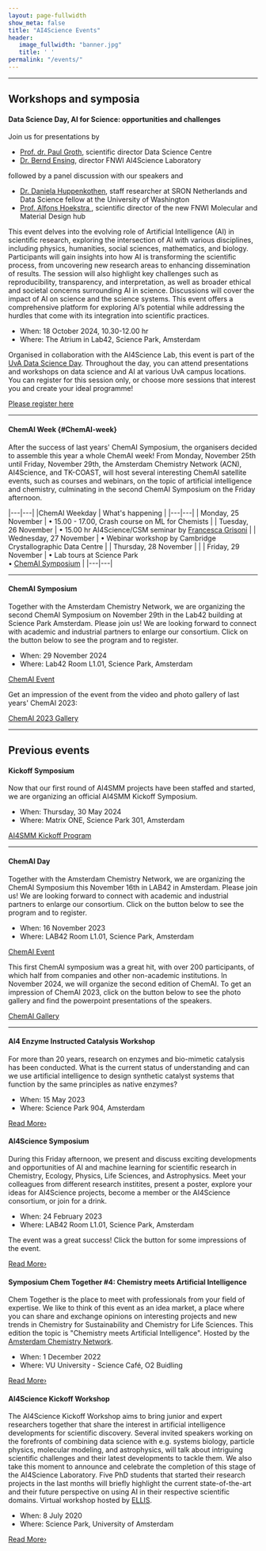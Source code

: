 ```yaml
---
layout: page-fullwidth 
show_meta: false
title: "AI4Science Events"
header:
   image_fullwidth: "banner.jpg"
   title: ' '
permalink: "/events/"
---
```


<!--
---
## The AI4Science Colloquium Series

The AI4Science Colloquium is a bi-weekly colloquium series, held on alternating Tuesdays at 14:00 Central European Time. In this colloquium, we invite renowned speakers to present and discuss their state-of-the-art AI solutions for scientific discovery. During the time of the covid-19 pandemic, the AI4Science colloquia were done online via zoom video conferencing. From 2023 on, the colloquia will be held onsite again, at the UvA Science Park LAB42 building.
To see the colloquium schedule, subscribe to the email announcements, and watch video recordings of previous speakers please [click here][1].

<a class="radius button small" href="{{ site.url }}{{ site.baseurl }}/colloquium/">Read More›</a>
-->

---

## Workshops and symposia


#### Data Science Day, AI for Science: opportunities and challenges

Join us for presentations by
- [Prof. dr. Paul Groth][5], scientific director Data Science Centre
- [Dr. Bernd Ensing][6], director FNWI AI4Science Laboratory

followed by a panel discussion with our speakers and
- [Dr. Daniela Huppenkothen][7], staff researcher at SRON Netherlands and Data Science fellow at the University of Washington
- [Prof. Alfons Hoekstra ][8], scientific director of the new FNWI Molecular and Material Design hub

This event delves into the evolving role of Artificial
Intelligence (AI) in scientific research, exploring the intersection
of AI with various disciplines, including physics, humanities, social
sciences, mathematics, and biology. Participants will gain insights
into how AI is transforming the scientific process, from uncovering
new research areas to enhancing dissemination of results. The session
will also highlight key challenges such as reproducibility,
transparency, and interpretation, as well as broader ethical and
societal concerns surrounding AI in science. Discussions will cover
the impact of AI on science and the science systems. This event offers
a comprehensive platform for exploring AI’s potential while addressing
the hurdles that come with its integration into scientific practices. 

* When: 18 October 2024, 10.30-12.00 hr
* Where: The Atrium in Lab42, Science Park, Amsterdam

Organised in collaboration with the AI4Science Lab, this event is part
of the [UvA Data Science Day][4]. Throughout the day, you can attend
presentations and workshops on data science and AI at various UvA
campus locations. You can register for this session only, or choose
more sessions that interest you and create your ideal programme!

<a class="radius button small"
href="https://uvaforms.formstack.com/forms/data_science_day_18_october_2024">Please
register here</a> 


---

<!--

#### Crash course Machine Learning for Chemists
---
-->


#### ChemAI Week {#ChemAI-week}

After the success of last years' ChemAI Symposium, the organisers
decided to assemble this year a whole ChemAI week! From Monday,
November 25th until Friday, November 29th, the Amsterdam Chemistry
Network (ACN), AI4Science, and TK-COAST, will host several interesting
ChemAI satellite events, such as courses and webinars, on the topic of
artificial intelligence and chemistry, culminating in the second
ChemAI Symposium on the Friday afternoon.

|---|---|
|ChemAI Weekday | What's happening |
|---|---|
| Monday, 25 November |  &#8226; 15.00 - 17.00, Crash course on ML for Chemists |
| Tuesday, 26 November | &#8226; 15.00 hr AI4Science/CSM seminar by [Francesca Grisoni][11] |
| Wednesday,  27 November | &#8226; Webinar workshop by Cambridge Crystallographic Data Centre |
| Thursday,  28 November | |
| Friday, 29 November | &#8226; Lab tours at Science Park <br>&#8226;  [ChemAI Symposium][9]  |
|---|---|

---

#### ChemAI Symposium

Together with the Amsterdam Chemistry Network, we are organizing the
second ChemAI Symposium on November 29th in the Lab42 building at
Science Park Amsterdam.
Please join us! We are looking forward to connect with academic and
industrial partners to enlarge our consortium. Click on the button
below to see the program and to register.

* When: 29 November 2024
* Where: Lab42 Room L1.01, Science Park, Amsterdam

<a class="radius button small"
href="https://www.acnetwork.nl/chemai">ChemAI Event</a>

Get an impression of the event from the video and photo gallery of last years'
ChemAI 2023:

<a class="radius button small"
href="https://www.acnetwork.nl/news/chemai-is-a-wrap">ChemAI 2023 Gallery</a>

---


## Previous events


#### Kickoff Symposium

Now that our first round of AI4SMM projects have been staffed and started, we are organizing 
an official AI4SMM Kickoff Symposium.

* When: Thursday, 30 May 2024
* Where: Matrix ONE, Science Park 301, Amsterdam

<a class="radius button small"
href="../ai4smm_workshop1/">AI4SMM Kickoff Program</a>

---

#### ChemAI Day

Together with the Amsterdam Chemistry Network, we are organizing the
ChemAI Symposium this November 16th in LAB42 in Amsterdam.
Please join us! We are looking forward to connect with academic and
industrial partners to enlarge our consortium. Click on the button
below to see the program and to register.

* When: 16 November 2023
* Where: LAB42 Room L1.01, Science Park, Amsterdam

<a class="radius button small"
href="https://www.acnetwork.nl/chemai">ChemAI Event</a>

This first ChemAI symposium was a great hit, with over 200
participants, of which half from companies and other non-academic
institutions. In November 2024, we will organize the second edition of
ChemAI. To get an impression of ChemAI 2023, click on the button
below to see the photo gallery and find the powerpoint presentations
of the speakers.

<a class="radius button small"
href="https://www.acnetwork.nl/news/chemai-is-a-wrap">ChemAI Gallery</a>

---


#### AI4 Enzyme Instructed Catalysis Workshop

For more than 20 years, research on enzymes and bio-mimetic catalysis has been conducted. What is the current status of understanding and can we use artificial intelligence to design synthetic catalyst systems that function by the same principles as native enzymes?

*  When: 15 May 2023
* Where: Science Park 904, Amsterdam

<a class="radius button small" href="https://hims.uva.nl/content/events/2023/05/ai4-enzyme-instructed-catalysts-workshop.html">Read More›</a>


#### AI4Science Symposium

During this Friday afternoon, we present and discuss exciting
developments and opportunities of AI and machine learning for
scientific research in Chemistry, Ecology, Physics, Life Sciences, and
Astrophysics. Meet your colleagues from different research institites,
present a poster, explore your ideas for AI4Science projects,
become a member or the AI4Science consortium, or join for a drink.

* When: 24 February 2023
* Where: LAB42 Room L1.01, Science Park, Amsterdam

The event was a great success! Click the button for some impressions of the event.


<a class="radius button small" href="{{ site.url }}{{ site.baseurl }}/workshop2/">Read More›</a>


#### Symposium Chem Together #4: Chemistry meets Artificial Intelligence
Chem Together is the place to meet with professionals from your field
of expertise. We like to think of this event as an idea market, a
place where you can share and exchange opinions on interesting
projects and new trends in Chemistry for Sustainability and Chemistry
for Life Sciences. This edition the topic is "Chemistry meets
Artificial Intelligence". 
Hosted by the [Amsterdam Chemistry Network][2].

* When: 1 December 2022
* Where: VU University - Science Café, O2 Buidling

<a class="radius button small" href="https://www.eventbrite.nl/e/chem-together-4-chemistry-meets-artificial-intelligence-tickets-317643589527">Read More›</a>


#### AI4Science Kickoff Workshop
The AI4Science Kickoff Workshop aims to bring junior and expert
researchers together that share the interest in artificial
intelligence developments for scientific discovery. Several invited
speakers working on the forefronts of combining data science with
e.g. systems biology, particle physics, molecular modeling, and
astrophysics, will talk about intriguing scientific challenges and
their latest developments to tackle them.
We also take this moment to announce and celebrate the completion of this
stage of the AI4Science Laboratory. Five PhD students that started
their research projects in the last months will briefly highlight the
current state-of-the-art and their future perspective on using AI in
their respective scientific domains. 
Virtual workshop hosted by [ELLIS][3].
 
 * When: 8 July 2020
 * Where: Science Park, University of Amsterdam

<a class="radius button small" href="{{ site.url }}{{ site.baseurl }}/workshop1/">Read More›</a>




[1]: /colloquium/
[2]: https://www.acnetwork.nl
[3]: https://ellis.eu
[4]: https://dsc.uva.nl/content/events/2024/10/data-science-day-2024.html
[5]: https://www.uva.nl/en/profile/g/r/p.t.groth/p.t.groth.html
[6]: https://www.uva.nl/en/profile/e/n/b.ensing/b.ensing.html
[7]: https://huppenkothen.org
[8]: https://www.uva.nl/profiel/h/o/a.g.hoekstra/a.g.hoekstra.html
[9]: https://www.acnetwork.nl/chemai
[11]: https://www.tue.nl/en/research/researchers/francesca-grisoni
